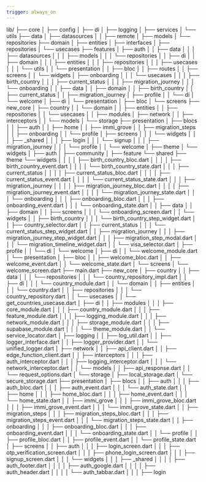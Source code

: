 ```yaml
---
trigger: always_on
---
```


lib/
├── core
│   ├── config
│   ├── di
│   ├── logging
│   ├── services
│   └── utils
├── data
│   ├── datasources
│   │   ├── remote
│   ├── models
│   └── repositories
├── domain
│   ├── entities
│   ├── interfaces
│   ├── repositories
│   └── usecases
├── features
│   ├── auth
│   │   ├── data
│   │   │   ├── datasources
│   │   │   ├── models
│   │   │   └── repositories
│   │   ├── di
│   │   ├── domain
│   │   │   ├── entities
│   │   │   ├── repositories
│   │   │   ├── usecases
│   │   │   └── utils
│   │   └── presentation
│   │       ├── bloc
│   │       ├── routes
│   │       ├── screens
│   │       └── widgets
│   ├── onboarding
│   │   │   └── usecases
│   │       │   ├── birth_country
│   │       │   ├── current_status
│   │       │   ├── migration_journey
│   │       │   └── onboarding
│   │       ├── data
│   │       ├── domain
│   │           ├── birth_country
│   │           ├── current_status
│   │           ├── migration_journey
│   ├── profile
│   │   └── di
│   └── welcome
│       ├── di
│       └── presentation
│           ├── bloc
│           └── screens
├── new_core
│   ├── country
│   │   └── domain
│   │       ├── entities
│   │       ├── repositories
│   │       └── usecases
│   │   ├── modules
│   ├── network
│   │   ├── interceptors
│   │   └── models
│   └── storage
├── presentation
│   ├── blocs
│   │   ├── auth
│   │   ├── home
│   │   ├── immi_grove
│   │   ├── migration_steps
│   │   ├── onboarding
│   │   └── profile
│   ├── screens
│   │   │   └── widgets
│   │   │       ├── _shared
│   │   │       ├── login
│   │   │       └── signup
│   │   │       ├── migration_journey
│   │   │       └── profile
│   │   └── welcome
│   ├── theme
│   └── widgets
│       ├── auth
│       ├── community
│       ├── feature
└── shared
    ├── theme
    └── widgets
│   │       │   │   ├── birth_country_bloc.dart
│   │       │   │   ├── birth_country_event.dart
│   │       │   │   └── birth_country_state.dart
│   │       │   ├── current_status
│   │       │   │   ├── current_status_bloc.dart
│   │       │   │   ├── current_status_event.dart
│   │       │   │   └── current_status_state.dart
│   │       │   ├── migration_journey
│   │       │   │   ├── migration_journey_bloc.dart
│   │       │   │   ├── migration_journey_event.dart
│   │       │   │   └── migration_journey_state.dart
│   │       │   └── onboarding
│   │       │       ├── onboarding_bloc.dart
│   │       │       ├── onboarding_event.dart
│   │       │       └── onboarding_state.dart
│   │       ├── data
│   │       ├── domain
│   │       ├── screens
│   │       │   └── onboarding_screen.dart
│   │       └── widgets
│   │           ├── birth_country
│   │           │   └── birth_country_step_widget.dart
│   │           ├── country_selector.dart
│   │           ├── current_status
│   │           │   └── current_status_step_widget.dart
│   │           ├── migration_journey
│   │           │   ├── migration_journey_step_widget.dart
│   │           │   ├── migration_step_modal.dart
│   │           │   └── migration_timeline_widget.dart
│   │           └── visa_selector.dart
│   ├── profile
│   │   └── di
│   └── welcome
│       ├── di
│       │   └── welcome_module.dart
│       └── presentation
│           ├── bloc
│           │   ├── welcome_bloc.dart
│           │   ├── welcome_event.dart
│           │   └── welcome_state.dart
│           └── screens
│               └── welcome_screen.dart
├── main.dart
├── new_core
│   ├── country
│   │   ├── data
│   │   │   └── repositories
│   │   │       └── country_repository_impl.dart
│   │   ├── di
│   │   │   └── country_module.dart
│   │   └── domain
│   │       ├── entities
│   │       │   └── country.dart
│   │       ├── repositories
│   │       │   └── country_repository.dart
│   │       └── usecases
│   │           └── get_countries_usecase.dart
│   ├── di
│   │   ├── modules
│   │   │   ├── core_module.dart
│   │   │   ├── country_module.dart
│   │   │   ├── feature_module.dart
│   │   │   ├── logging_module.dart
│   │   │   ├── network_module.dart
│   │   │   ├── storage_module.dart
│   │   │   ├── supabase_module.dart
│   │   │   └── theme_module.dart
│   │   └── service_locator.dart
│   ├── logging
│   │   ├── log_util.dart
│   │   ├── logger_interface.dart
│   │   ├── logger_provider.dart
│   │   └── unified_logger.dart
│   ├── network
│   │   ├── api_client.dart
│   │   ├── edge_function_client.dart
│   │   ├── interceptors
│   │   │   ├── auth_interceptor.dart
│   │   │   ├── logging_interceptor.dart
│   │   │   └── network_interceptor.dart
│   │   └── models
│   │       ├── api_response.dart
│   │       └── request_options.dart
│   └── storage
│       ├── local_storage.dart
│       └── secure_storage.dart
├── presentation
│   ├── blocs
│   │   ├── auth
│   │   │   ├── auth_bloc.dart
│   │   │   ├── auth_event.dart
│   │   │   └── auth_state.dart
│   │   ├── home
│   │   │   ├── home_bloc.dart
│   │   │   ├── home_event.dart
│   │   │   └── home_state.dart
│   │   ├── immi_grove
│   │   │   ├── immi_grove_bloc.dart
│   │   │   ├── immi_grove_event.dart
│   │   │   └── immi_grove_state.dart
│   │   ├── migration_steps
│   │   │   ├── migration_steps_bloc.dart
│   │   │   ├── migration_steps_event.dart
│   │   │   └── migration_steps_state.dart
│   │   ├── onboarding
│   │   │   ├── onboarding_bloc.dart
│   │   │   ├── onboarding_event.dart
│   │   │   └── onboarding_state.dart
│   │   └── profile
│   │       ├── profile_bloc.dart
│   │       ├── profile_event.dart
│   │       └── profile_state.dart
│   ├── screens
│   │   ├── auth
│   │   │   ├── login_screen.dart
│   │   │   ├── otp_verification_screen.dart
│   │   │   ├── phone_login_screen.dart
│   │   │   ├── signup_screen.dart
│   │   │   └── widgets
│   │   │       ├── _shared
│   │   │       │   ├── auth_footer.dart
│   │   │       │   ├── auth_google.dart
│   │   │       │   ├── auth_header.dart
│   │   │       │   └── auth_tabbar.dart
│   │   │       ├── login